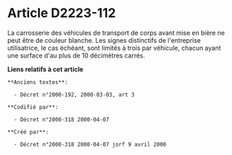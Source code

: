 # Article D2223-112

La carrosserie des véhicules de transport de corps avant mise en bière ne peut être de couleur blanche. Les signes
distinctifs de l'entreprise utilisatrice, le cas échéant, sont limités à trois par véhicule, chacun ayant une surface d'au
plus de 10 décimètres carrés.

**Liens relatifs à cet article**

	**Anciens textes**:

	  - Décret n°2000-192, 2000-03-03, art 3

	**Codifié par**:

	  - Décret n°2000-318 2000-04-07

	**Créé par**:

	  - Décret n°2000-318 2000-04-07 jorf 9 avril 2000
